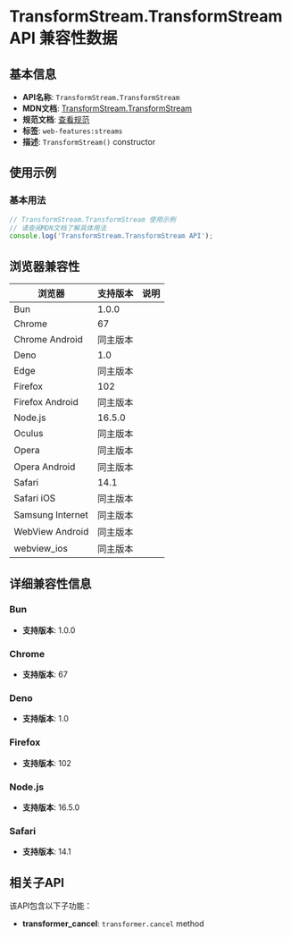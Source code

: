 # TransformStream.TransformStream API 兼容性数据

## 基本信息

- **API名称**: `TransformStream.TransformStream`
- **MDN文档**: [TransformStream.TransformStream](https://developer.mozilla.org/docs/Web/API/TransformStream/TransformStream)
- **规范文档**: [查看规范](https://streams.spec.whatwg.org/#ref-for-ts-constructor④)
- **标签**: `web-features:streams`
- **描述**: `TransformStream()` constructor

## 使用示例

### 基本用法

```javascript
// TransformStream.TransformStream 使用示例
// 请查阅MDN文档了解具体用法
console.log('TransformStream.TransformStream API');
```

## 浏览器兼容性

| 浏览器 | 支持版本 | 说明 |
|--------|----------|------|
| Bun | 1.0.0 |  |
| Chrome | 67 |  |
| Chrome Android | 同主版本 |  |
| Deno | 1.0 |  |
| Edge | 同主版本 |  |
| Firefox | 102 |  |
| Firefox Android | 同主版本 |  |
| Node.js | 16.5.0 |  |
| Oculus | 同主版本 |  |
| Opera | 同主版本 |  |
| Opera Android | 同主版本 |  |
| Safari | 14.1 |  |
| Safari iOS | 同主版本 |  |
| Samsung Internet | 同主版本 |  |
| WebView Android | 同主版本 |  |
| webview_ios | 同主版本 |  |

## 详细兼容性信息

### Bun

- **支持版本**: 1.0.0

### Chrome

- **支持版本**: 67

### Deno

- **支持版本**: 1.0

### Firefox

- **支持版本**: 102

### Node.js

- **支持版本**: 16.5.0

### Safari

- **支持版本**: 14.1

## 相关子API

该API包含以下子功能：

- **transformer_cancel**: `transformer.cancel` method

